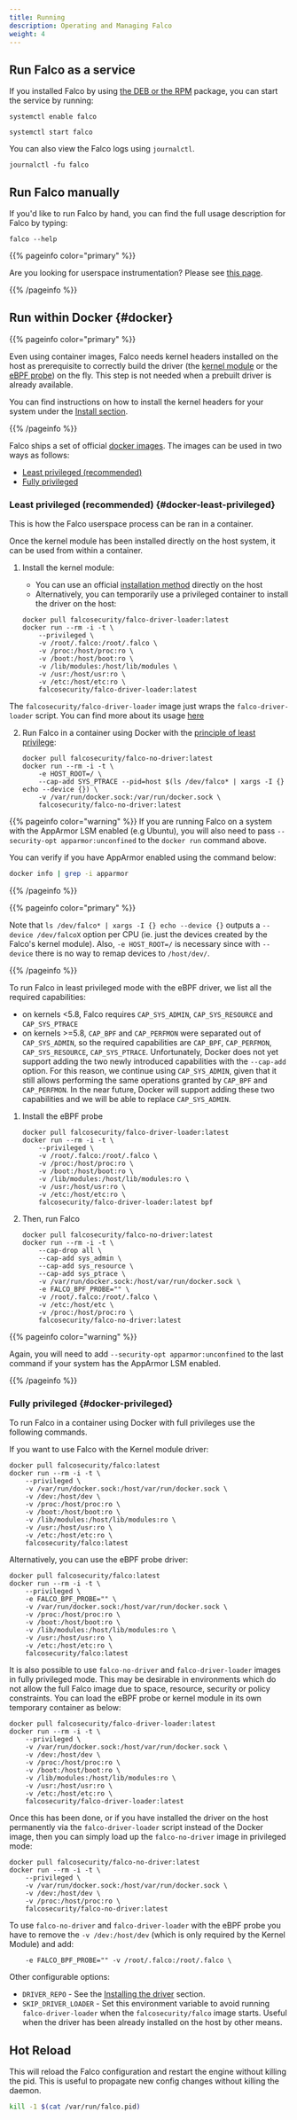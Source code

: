 ```yaml
---
title: Running
description: Operating and Managing Falco
weight: 4
---
```



## Run Falco as a service

If you installed Falco by using [the DEB or the RPM](/docs/getting-started/installation) package, you can start the service by running:


```console
systemctl enable falco
```

```console
systemctl start falco
```

You can also view the Falco logs using `journalctl`.

```console
journalctl -fu falco
```

## Run Falco manually

If you'd like to run Falco by hand, you can find the full usage description for Falco by typing:

```console
falco --help
```

{{% pageinfo color="primary" %}}

Are you looking for userspace instrumentation? Please see [this page](/docs/event-sources/drivers/#userspace-instrumentation).

{{% /pageinfo %}}


## Run within Docker {#docker}


{{% pageinfo color="primary" %}}

Even using container images, Falco needs kernel headers installed on the host as prerequisite to correctly build the driver (the [kernel module](/docs/event-sources/drivers/#kernel-module) or the [eBPF probe](/docs/event-sources/drivers/#ebpf-probe)) on the fly. This step is not needed when a prebuilt driver is already available.

You can find instructions on how to install the kernel headers for your system under the [Install section](/docs/getting-started/installation).

{{% /pageinfo %}}

Falco ships a set of official [docker images](/docs/getting-started/download#images).
The images can be used in two ways as follows:
- [Least privileged (recommended)](#docker-least-privileged)
- [Fully privileged](#docker-privileged)

### Least privileged (recommended) {#docker-least-privileged}

This is how the Falco userspace process can be ran in a container.

Once the kernel module has been installed directly on the host system, it can be used from within a container.

1. Install the kernel module:

    - You can use an official [installation method](/docs/getting-started/installation) directly on the host
    - Alternatively, you can temporarily use a privileged container to install the driver on the host:

    ```shell
    docker pull falcosecurity/falco-driver-loader:latest
    docker run --rm -i -t \
        --privileged \
        -v /root/.falco:/root/.falco \
        -v /proc:/host/proc:ro \
        -v /boot:/host/boot:ro \
        -v /lib/modules:/host/lib/modules \
        -v /usr:/host/usr:ro \
        -v /etc:/host/etc:ro \
        falcosecurity/falco-driver-loader:latest
    ```


The `falcosecurity/falco-driver-loader` image just wraps the `falco-driver-loader` script.
You can find more about its usage [here](/docs/getting-started/installation#install-driver)


2. Run Falco in a container using Docker with the [principle of least privilege](https://en.wikipedia.org/wiki/Principle_of_least_privilege):

    ```shell
    docker pull falcosecurity/falco-no-driver:latest
    docker run --rm -i -t \
        -e HOST_ROOT=/ \
        --cap-add SYS_PTRACE --pid=host $(ls /dev/falco* | xargs -I {} echo --device {}) \
        -v /var/run/docker.sock:/var/run/docker.sock \
        falcosecurity/falco-no-driver:latest
    ```


{{% pageinfo color="warning" %}}
If you are running Falco on a system with the AppArmor LSM enabled (e.g Ubuntu), you will also need to pass `--security-opt apparmor:unconfined` to
the `docker run` command above.

You can verify if you have AppArmor enabled using the command below:

```bash
docker info | grep -i apparmor
```

{{% /pageinfo %}}


{{% pageinfo color="primary" %}}

Note that `ls /dev/falco* | xargs -I {} echo --device {}` outputs a `--device /dev/falcoX` option per CPU (ie. just the devices created by the Falco's kernel module). Also, `-e HOST_ROOT=/` is necessary since with `--device` there is no way to remap devices to `/host/dev/`.

{{% /pageinfo %}}

To run Falco in least privileged mode with the eBPF driver, we list all the required capabilities: 
- on kernels <5.8, Falco requires `CAP_SYS_ADMIN`, `CAP_SYS_RESOURCE` and `CAP_SYS_PTRACE`
- on kernels >=5.8, `CAP_BPF` and `CAP_PERFMON` were separated out of `CAP_SYS_ADMIN`, so the required capabilities are `CAP_BPF`, `CAP_PERFMON`, `CAP_SYS_RESOURCE`, `CAP_SYS_PTRACE`. Unfortunately, Docker does not yet support adding the two newly introduced capabilities with the `--cap-add` option. For this reason, we continue using `CAP_SYS_ADMIN`, given that it still allows performing the same operations granted by `CAP_BPF` and `CAP_PERFMON`. In the near future, Docker will support adding these two capabilities and we will be able to replace `CAP_SYS_ADMIN`.

1. Install the eBPF probe
    ```shell
    docker pull falcosecurity/falco-driver-loader:latest
    docker run --rm -i -t \
        --privileged \
        -v /root/.falco:/root/.falco \
        -v /proc:/host/proc:ro \
        -v /boot:/host/boot:ro \
        -v /lib/modules:/host/lib/modules:ro \
        -v /usr:/host/usr:ro \
        -v /etc:/host/etc:ro \
        falcosecurity/falco-driver-loader:latest bpf
    ```
2. Then, run Falco
    ```shell
    docker pull falcosecurity/falco-no-driver:latest
    docker run --rm -i -t \
        --cap-drop all \
        --cap-add sys_admin \
        --cap-add sys_resource \
        --cap-add sys_ptrace \
        -v /var/run/docker.sock:/host/var/run/docker.sock \
        -e FALCO_BPF_PROBE="" \
        -v /root/.falco:/root/.falco \
        -v /etc:/host/etc \
        -v /proc:/host/proc:ro \
        falcosecurity/falco-no-driver:latest
    ```

{{% pageinfo color="warning" %}}

Again, you will need to add `--security-opt apparmor:unconfined` to the last command if your system has the AppArmor LSM enabled. 

{{% /pageinfo %}}
### Fully privileged {#docker-privileged}

To run Falco in a container using Docker with full privileges use the following commands.

If you want to use Falco with the Kernel module driver:

```shell
docker pull falcosecurity/falco:latest
docker run --rm -i -t \
    --privileged \
    -v /var/run/docker.sock:/host/var/run/docker.sock \
    -v /dev:/host/dev \
    -v /proc:/host/proc:ro \
    -v /boot:/host/boot:ro \
    -v /lib/modules:/host/lib/modules:ro \
    -v /usr:/host/usr:ro \
    -v /etc:/host/etc:ro \
    falcosecurity/falco:latest
```

Alternatively, you can use the eBPF probe driver:

```shell
docker pull falcosecurity/falco:latest
docker run --rm -i -t \
    --privileged \
    -e FALCO_BPF_PROBE="" \
    -v /var/run/docker.sock:/host/var/run/docker.sock \
    -v /proc:/host/proc:ro \
    -v /boot:/host/boot:ro \
    -v /lib/modules:/host/lib/modules:ro \
    -v /usr:/host/usr:ro \
    -v /etc:/host/etc:ro \
    falcosecurity/falco:latest
```

It is also possible to use `falco-no-driver` and `falco-driver-loader` images in fully privileged mode.
This may be desirable in environments which do not allow the full Falco image due to space, resource, security or policy constraints.
You can load the eBPF probe or kernel module in its own temporary container as below:

```shell
docker pull falcosecurity/falco-driver-loader:latest
docker run --rm -i -t \
    --privileged \
    -v /var/run/docker.sock:/host/var/run/docker.sock \
    -v /dev:/host/dev \
    -v /proc:/host/proc:ro \
    -v /boot:/host/boot:ro \
    -v /lib/modules:/host/lib/modules:ro \
    -v /usr:/host/usr:ro \
    -v /etc:/host/etc:ro \
    falcosecurity/falco-driver-loader:latest
```

Once this has been done, or if you have installed the driver on the host permanently via the `falco-driver-loader` script instead of the Docker image, then you can simply load up the `falco-no-driver` image in privileged mode:

```shell
docker pull falcosecurity/falco-no-driver:latest
docker run --rm -i -t \
    --privileged \
    -v /var/run/docker.sock:/host/var/run/docker.sock \
    -v /dev:/host/dev \
    -v /proc:/host/proc:ro \
    falcosecurity/falco-no-driver:latest
```

To use `falco-no-driver` and `falco-driver-loader` with the eBPF probe you have to remove the `-v /dev:/host/dev` (which is only required by the Kernel Module) and add:
```shell
    -e FALCO_BPF_PROBE="" -v /root/.falco:/root/.falco \
```

Other configurable options:

- `DRIVER_REPO` - See the [Installing the driver](https://falco.org/docs/getting-started/installation/#install-driver) section.
- `SKIP_DRIVER_LOADER` - Set this environment variable to avoid running `falco-driver-loader` when the `falcosecurity/falco` image starts. Useful when the driver has been already installed on the host by other means.

## Hot Reload

This will reload the Falco configuration and restart the engine without killing the pid. This is useful to propagate new config changes without killing the daemon.

```bash
kill -1 $(cat /var/run/falco.pid)
```
